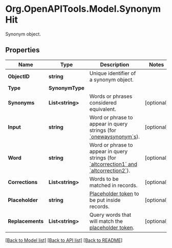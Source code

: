 # Org.OpenAPITools.Model.SynonymHit
Synonym object.

## Properties

Name | Type | Description | Notes
------------ | ------------- | ------------- | -------------
**ObjectID** | **string** | Unique identifier of a synonym object. | 
**Type** | **SynonymType** |  | 
**Synonyms** | **List&lt;string&gt;** | Words or phrases considered equivalent. | [optional] 
**Input** | **string** | Word or phrase to appear in query strings (for [&#x60;onewaysynonym&#x60;s](https://www.algolia.com/doc/guides/managing-results/optimize-search-results/adding-synonyms/in-depth/one-way-synonyms/)). | [optional] 
**Word** | **string** | Word or phrase to appear in query strings (for [&#x60;altcorrection1&#x60; and &#x60;altcorrection2&#x60;](https://www.algolia.com/doc/guides/managing-results/optimize-search-results/adding-synonyms/in-depth/synonyms-alternative-corrections/)). | [optional] 
**Corrections** | **List&lt;string&gt;** | Words to be matched in records. | [optional] 
**Placeholder** | **string** | [Placeholder token](https://www.algolia.com/doc/guides/managing-results/optimize-search-results/adding-synonyms/in-depth/synonyms-placeholders/) to be put inside records.  | [optional] 
**Replacements** | **List&lt;string&gt;** | Query words that will match the [placeholder token](https://www.algolia.com/doc/guides/managing-results/optimize-search-results/adding-synonyms/in-depth/synonyms-placeholders/). | [optional] 

[[Back to Model list]](../README.md#documentation-for-models) [[Back to API list]](../README.md#documentation-for-api-endpoints) [[Back to README]](../README.md)

